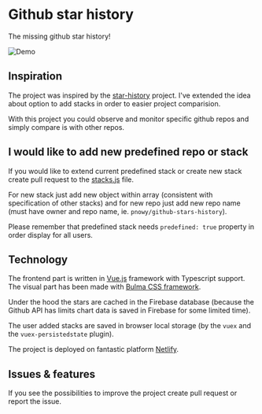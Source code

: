 # Github star history

The missing github star history!

![Demo](demo.gif)

## Inspiration

The project was inspired by the [star-history](https://github.com/timqian/star-history) project.
I've extended the idea about option to add stacks in order to easier project comparision.

With this project you could observe and monitor specific github repos and simply compare is with other repos. 

## I would like to add new predefined repo or stack

If you would like to extend current predefined stack or create new stack create pull request to the 
[stacks.js](https://github.com/pnowy/github-stars-history/blob/master/src/data/stacks.js) file.

For new stack just add new object within array (consistent with specification of other stacks) and for new repo just
add new repo name (must have owner and repo name, ie. `pnowy/github-stars-history`).

Please remember that predefined stack needs `predefined: true` property in order display for all users. 

## Technology

The frontend part is written in [Vue.js](https://vuejs.org/) framework with Typescript support. The visual part has been made with [Bulma CSS framework](https://bulma.io/).

Under the hood the stars are cached in the Firebase database (because the Github API has limits chart data is saved in Firebase
for some limited time).

The user added stacks are saved in browser local storage (by the `vuex` and the `vuex-persistedstate` plugin).

The project is deployed on fantastic platform [Netlify](https://www.netlify.com/).

## Issues & features

If you see the possibilities to improve the project create pull request or report the issue.
